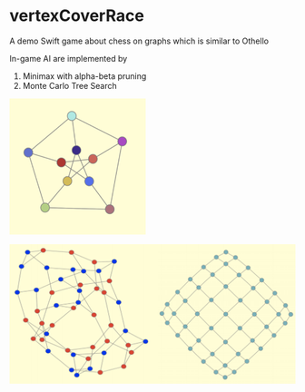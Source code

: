 # vertexCoverRace
A demo Swift game about chess on graphs which is similar to Othello

In-game AI are implemented by 
1. Minimax with alpha-beta pruning 
2. Monte Carlo Tree Search


<img src="https://github.com/arepirpi/vertexCoverRace/blob/master/img1.png" width="240" height="240">

![img2](https://github.com/arepirpi/vertexCoverRace/blob/master/img2.png)
